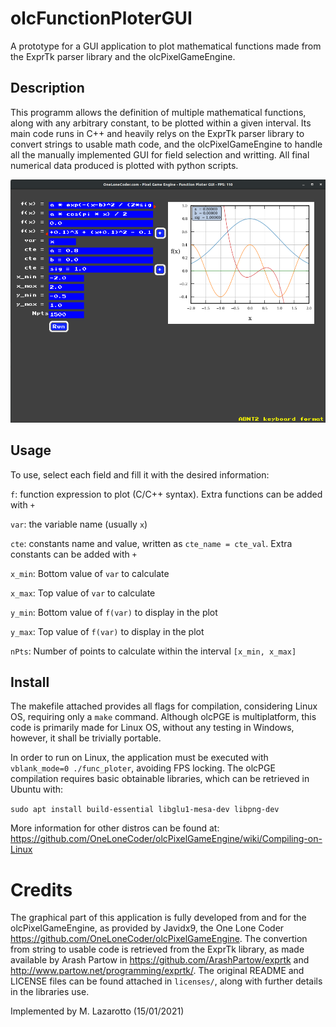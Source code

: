 # olcFunctionPloterGUI
A prototype for a GUI application to plot mathematical functions made from the ExprTk parser library and the olcPixelGameEngine.

## Description
This programm allows the definition of multiple mathematical functions, along with any arbitrary constant, 
to be plotted within a given interval. Its main code runs in C++ and heavily relys on the ExprTk parser 
library to convert strings to usable math code, and the olcPixelGameEngine to handle all the manually implemented 
GUI for field selection and writting. All final numerical data produced is plotted with python scripts.

<img src="img/demo.png" width=800>

## Usage
To use, select each field and fill it with the desired information:

`f`: function expression to plot (C/C++ syntax). Extra functions can be added with `+`

`var`: the variable name (usually `x`)

`cte`: constants name and value, written as `cte_name = cte_val`. Extra constants can be added with `+`

`x_min`: Bottom value of `var` to calculate

`x_max`: Top value of `var` to calculate

`y_min`: Bottom value of `f(var)` to display in the plot

`y_max`: Top value of `f(var)` to display in the plot

`nPts`: Number of points to calculate within the interval `[x_min, x_max]`

## Install
The makefile attached provides all flags for compilation, considering Linux OS, 
requiring only a `make` command. Although olcPGE is multiplatform, this code is 
primarily made for Linux OS, without any testing in Windows, however, it shall be 
trivially portable. 

In order to run on Linux, the application must be executed with `vblank_mode=0 ./func_ploter`, 
avoiding FPS locking. The olcPGE compilation requires basic obtainable libraries, which 
can be retrieved in Ubuntu with:

`sudo apt install build-essential libglu1-mesa-dev libpng-dev`

More information for other distros can be found at:
https://github.com/OneLoneCoder/olcPixelGameEngine/wiki/Compiling-on-Linux

# Credits
The graphical part of this application is fully developed from and for the olcPixelGameEngine, 
as provided by Javidx9, the One Lone Coder https://github.com/OneLoneCoder/olcPixelGameEngine. 
The convertion from string to usable code is retrieved from the ExprTk library, as made 
available by Arash Partow in https://github.com/ArashPartow/exprtk and http://www.partow.net/programming/exprtk/.
The original README and LICENSE files can be found attached in `licenses/`, along with further 
details in the libraries use.

Implemented by M. Lazarotto (15/01/2021)
